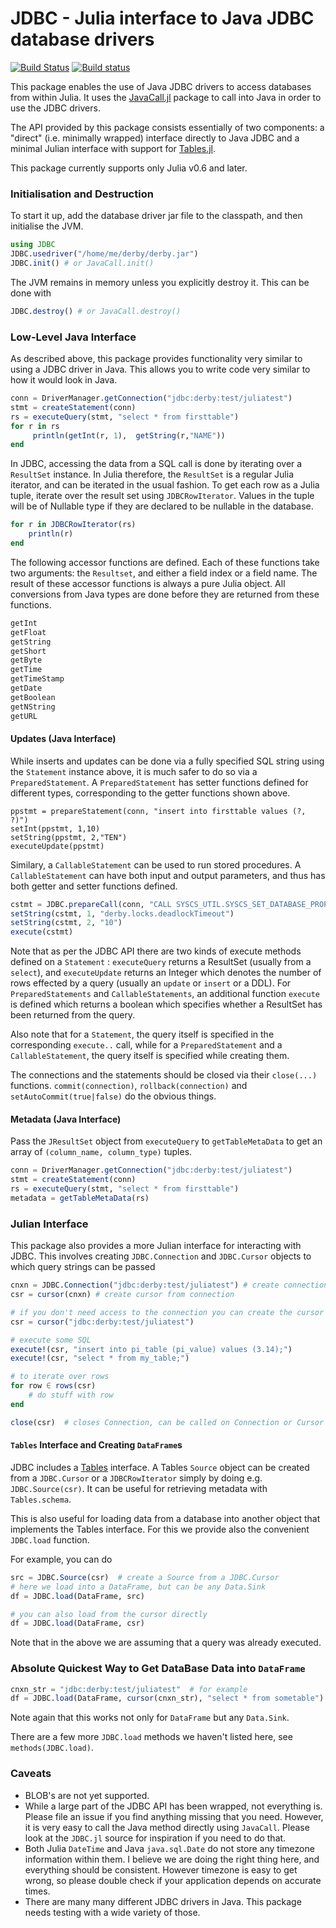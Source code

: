# JDBC - Julia interface to Java JDBC database drivers

[![Build Status](https://travis-ci.org/JuliaDatabases/JDBC.jl.svg?branch=master)](https://travis-ci.org/JuliaDatabases/JDBC.jl)  [![Build status](https://ci.appveyor.com/api/projects/status/3m0pq27s24mkaduq?svg=true)](https://ci.appveyor.com/project/aviks/jdbc-jl)  


This package enables the use of Java JDBC drivers to access databases from within Julia. It uses the [JavaCall.jl](https://github.com/aviks/JavaCall.jl) package to call into Java in order to use the JDBC drivers. 

The API provided by this package consists essentially of two components: a "direct" (i.e. minimally wrapped) interface directly to Java JDBC and a minimal
Julian interface with support for [Tables.jl](https://github.com/JuliaData/Tables.jl).

This package currently supports only Julia v0.6 and later.


### Initialisation and Destruction

To start it up, add the database driver jar file to the classpath, and then initialise the JVM. 

```julia
using JDBC
JDBC.usedriver("/home/me/derby/derby.jar")
JDBC.init() # or JavaCall.init()
 ```
The JVM remains in memory unless you explicitly destroy it.  This can be done with
```julia
JDBC.destroy() # or JavaCall.destroy()
```

### Low-Level Java Interface

As described above, this package provides functionality very similar to using a JDBC driver in Java. This allows you to write code very similar to how it would
look in Java.

```julia
conn = DriverManager.getConnection("jdbc:derby:test/juliatest")
stmt = createStatement(conn)
rs = executeQuery(stmt, "select * from firsttable")
for r in rs
     println(getInt(r, 1),  getString(r,"NAME"))
end
```

In JDBC, accessing the data from a SQL call is done by iterating over a `ResultSet` instance. In Julia therefore, the `ResultSet` is a regular Julia iterator, and can be iterated in the usual fashion. 
To get each row as a Julia tuple, iterate over the result set using `JDBCRowIterator`.  Values in the tuple will be of Nullable type if they are declared to be nullable in the database.

```julia
for r in JDBCRowIterator(rs)
    println(r)
end
```

The following accessor functions are defined. Each of these functions take two arguments:  the `Resultset`, and either a field index or a field name. The result of these accessor functions is always a pure Julia object. All conversions from Java types are done before they are returned from these functions. 
```julia
getInt
getFloat
getString 
getShort 
getByte 
getTime 
getTimeStamp 
getDate
getBoolean
getNString
getURL
```
#### Updates (Java Interface)

While inserts and updates can be done via a fully specified SQL string using the `Statement` instance above, it is much safer to do so via a `PreparedStatement`. A `PreparedStatement` has setter functions defined for different types, corresponding to the getter functions shown above. 

```
ppstmt = prepareStatement(conn, "insert into firsttable values (?, ?)")
setInt(ppstmt, 1,10)
setString(ppstmt, 2,"TEN")
executeUpdate(ppstmt)
```

Similary, a `CallableStatement` can be used to run stored procedures. A `CallableStatement` can have both input and output parameters, and thus has both getter and setter functions defined. 
```julia
cstmt = JDBC.prepareCall(conn, "CALL SYSCS_UTIL.SYSCS_SET_DATABASE_PROPERTY(?, ?)")
setString(cstmt, 1, "derby.locks.deadlockTimeout")
setString(cstmt, 2, "10")
execute(cstmt)
```

Note that as per the JDBC API there are two kinds of execute methods defined on a `Statement` : `executeQuery` returns a ResultSet (usually from a `select`), and `executeUpdate` returns an Integer which denotes the number of rows effected by a query (usually an `update` or `insert` or a DDL). For `PreparedStatements` and `CallableStatements`, an additional function `execute` is defined which returns a boolean which specifies whether a ResultSet has been returned from the query. 

Also note that for a `Statement`, the query itself is specified in the corresponding `execute..` call, while for a `PreparedStatement` and a `CallableStatement`, the query itself is specified while creating them. 

The connections and the statements should be closed via their `close(...)` functions. `commit(connection)`, `rollback(connection)` and `setAutoCommit(true|false)` do the obvious things.

#### Metadata (Java Interface)

Pass the `JResultSet` object from `executeQuery` to `getTableMetaData` to get an array of `(column_name, column_type)` tuples.

```julia
conn = DriverManager.getConnection("jdbc:derby:test/juliatest")
stmt = createStatement(conn)
rs = executeQuery(stmt, "select * from firsttable")
metadata = getTableMetaData(rs)
```

### Julian Interface

This package also provides a more Julian interface for interacting with JDBC.  This involves creating `JDBC.Connection` and `JDBC.Cursor` objects to which query
strings can be passed
```julia
cnxn = JDBC.Connection("jdbc:derby:test/juliatest") # create connection
csr = cursor(cnxn) # create cursor from connection

# if you don't need access to the connection you can create the cursor directly
csr = cursor("jdbc:derby:test/juliatest")

# execute some SQL
execute!(csr, "insert into pi_table (pi_value) values (3.14);")
execute!(csr, "select * from my_table;")

# to iterate over rows
for row ∈ rows(csr)
    # do stuff with row
end

close(csr)  # closes Connection, can be called on Connection or Cursor
```

#### `Tables` Interface and Creating `DataFrame`s

JDBC includes a [Tables](https://github.com/JuliaData/Tables.jl) interface.  A Tables
`Source` object can be created from a `JDBC.Cursor` or a `JDBCRowIterator` simply by doing
e.g. `JDBC.Source(csr)`.  It can be useful for retrieving metadata with `Tables.schema`.

This is also useful for loading data from a database into another object that implements the Tables interface.  For this we
provide also the convenient `JDBC.load` function.

For example, you can do
```julia
src = JDBC.Source(csr)  # create a Source from a JDBC.Cursor
# here we load into a DataFrame, but can be any Data.Sink
df = JDBC.load(DataFrame, src)

# you can also load from the cursor directly
df = JDBC.load(DataFrame, csr)
```
Note that in the above we are assuming that a query was already executed.

### Absolute Quickest Way to Get DataBase Data into `DataFrame`

```julia
cnxn_str = "jdbc:derby:test/juliatest"  # for example
df = JDBC.load(DataFrame, cursor(cnxn_str), "select * from sometable")
```
Note again that this works not only for `DataFrame` but any `Data.Sink`.

There are a few more `JDBC.load` methods we haven't listed here, see `methods(JDBC.load)`.

### Caveats
 * BLOB's are not yet supported. 
 * While a large part of the JDBC API has been wrapped, not everything is. Please file an issue if you find anything missing that you need. However, it is very easy to call the Java method directly using `JavaCall`. Please look at the `JDBC.jl` source for inspiration if you need to do that. 
 * Both Julia `DateTime` and Java `java.sql.Date` do not store any timezone information within them. I believe we are doing the right thing here, and everything should be consistent. However timezone is easy to get wrong, so please double check if your application depends on accurate times. 
 * There are many many different JDBC drivers in Java. This package needs testing with a wide variety of those.

